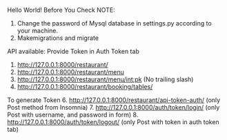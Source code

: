 Hello World!
Before You Check
NOTE:
1. Change the password of Mysql database in settings.py according to your machine.
2. Makemigrations and migrate

API available:
Provide Token in Auth Token tab
1. http://127.0.0.1:8000/restaurant/
2. http://127.0.0.1:8000/restaurant/menu
3. http://127.0.0.1:8000/restaurant/menu/<int:pk>      (No trailing slash)
4. http://127.0.0.1:8000/restaurant/booking/tables/

To generate Token
6. http://127.0.0.1:8000/restaurant/api-token-auth/    (only Post method from Insomnia)
7. http://127.0.0.1:8000/auth/token/login/             (only Post with username, and password in form)
8. http://127.0.0.1:8000/auth/token/logout/            (only Post with token in auth token tab)
